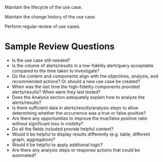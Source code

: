 Maintain the lifecycle of the use case.

Maintain the change history of the use case.

Perform regular review of use cases.

# Sample Review Questions
- Is the use case still needed?
- Is the volume of alerts/results in a low-fidelity alert/query acceptable compared to the time taken to investigate?
- Do the content and components align with the objectives, analysis, and recommended actions? Or should a new use case be created?
- When was the last time the high-fidelity components provided alerts/results? When were they last tested?
- Does the Analysis section adequately explain how to analyze the alerts/results?
- Is there sufficient data in alerts/results/analysis steps to allow determining whether the occurrence was a true or false positive?
- Are there any opportunities to improve the true/false positive ratio without significant loss in visiblity?
- Do all the fields included provide helpful context?
- Would it be helpful to display results differently (e.g. table, different graph, aggregation)?
- Would it be helpful to apply additional logic?
- Are there any analysis steps or response actions that could be automated?